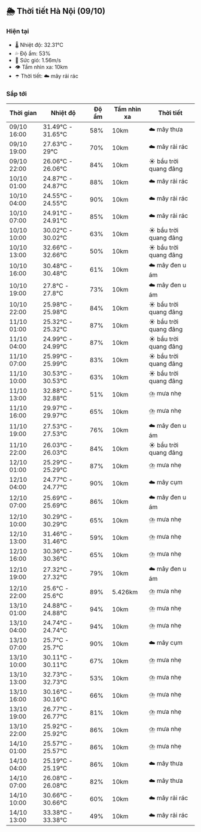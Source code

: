 ## 🌦️ Thời tiết Hà Nội (09/10)

### Hiện tại

- 🌡️ Nhiệt độ: 32.31℃
- 💦 Độ ẩm: 53%
- 💨 Sức gió: 1.56m/s
- 👁️ Tầm nhìn xa: 10km
- ☂️ Thời tiết: ☁️ mây rải rác

### Sắp tới

| Thời gian | Nhiệt độ | Độ ẩm | Tầm nhìn xa | Thời tiết |
| --- | --- | --- | --- | --- |
| 09/10 16:00 | 31.49℃ - 31.65℃ | 58% | 10km | ☁️ mây thưa |
| 09/10 19:00 | 27.63℃ - 29℃ | 70% | 10km | ☁️ mây rải rác |
| 09/10 22:00 | 26.06℃ - 26.06℃ | 84% | 10km | ☀️ bầu trời quang đãng |
| 10/10 01:00 | 24.87℃ - 24.87℃ | 88% | 10km | ☁️ mây rải rác |
| 10/10 04:00 | 24.55℃ - 24.55℃ | 90% | 10km | ☁️ mây rải rác |
| 10/10 07:00 | 24.91℃ - 24.91℃ | 85% | 10km | ☁️ mây rải rác |
| 10/10 10:00 | 30.02℃ - 30.02℃ | 63% | 10km | ☀️ bầu trời quang đãng |
| 10/10 13:00 | 32.66℃ - 32.66℃ | 50% | 10km | ☀️ bầu trời quang đãng |
| 10/10 16:00 | 30.48℃ - 30.48℃ | 61% | 10km | ☁️ mây đen u ám |
| 10/10 19:00 | 27.8℃ - 27.8℃ | 73% | 10km | ☁️ mây đen u ám |
| 10/10 22:00 | 25.98℃ - 25.98℃ | 84% | 10km | ☀️ bầu trời quang đãng |
| 11/10 01:00 | 25.32℃ - 25.32℃ | 87% | 10km | ☀️ bầu trời quang đãng |
| 11/10 04:00 | 24.99℃ - 24.99℃ | 87% | 10km | ☀️ bầu trời quang đãng |
| 11/10 07:00 | 25.99℃ - 25.99℃ | 83% | 10km | ☀️ bầu trời quang đãng |
| 11/10 10:00 | 30.53℃ - 30.53℃ | 63% | 10km | ☀️ bầu trời quang đãng |
| 11/10 13:00 | 32.88℃ - 32.88℃ | 51% | 10km | ⛈️ mưa nhẹ |
| 11/10 16:00 | 29.97℃ - 29.97℃ | 65% | 10km | ⛈️ mưa nhẹ |
| 11/10 19:00 | 27.53℃ - 27.53℃ | 76% | 10km | ☁️ mây đen u ám |
| 11/10 22:00 | 26.03℃ - 26.03℃ | 84% | 10km | ☀️ bầu trời quang đãng |
| 12/10 01:00 | 25.29℃ - 25.29℃ | 87% | 10km | ⛈️ mưa nhẹ |
| 12/10 04:00 | 24.77℃ - 24.77℃ | 90% | 10km | ☁️ mây cụm |
| 12/10 07:00 | 25.69℃ - 25.69℃ | 86% | 10km | ☁️ mây đen u ám |
| 12/10 10:00 | 30.29℃ - 30.29℃ | 65% | 10km | ⛈️ mưa nhẹ |
| 12/10 13:00 | 31.46℃ - 31.46℃ | 59% | 10km | ⛈️ mưa nhẹ |
| 12/10 16:00 | 30.36℃ - 30.36℃ | 65% | 10km | ⛈️ mưa nhẹ |
| 12/10 19:00 | 27.32℃ - 27.32℃ | 79% | 10km | ☁️ mây đen u ám |
| 12/10 22:00 | 25.6℃ - 25.6℃ | 89% | 5.426km | ⛈️ mưa nhẹ |
| 13/10 01:00 | 24.88℃ - 24.88℃ | 94% | 10km | ⛈️ mưa nhẹ |
| 13/10 04:00 | 24.74℃ - 24.74℃ | 94% | 10km | ⛈️ mưa nhẹ |
| 13/10 07:00 | 25.7℃ - 25.7℃ | 90% | 10km | ☁️ mây cụm |
| 13/10 10:00 | 30.11℃ - 30.11℃ | 67% | 10km | ⛈️ mưa nhẹ |
| 13/10 13:00 | 32.73℃ - 32.73℃ | 53% | 10km | ⛈️ mưa nhẹ |
| 13/10 16:00 | 30.16℃ - 30.16℃ | 66% | 10km | ⛈️ mưa nhẹ |
| 13/10 19:00 | 26.77℃ - 26.77℃ | 81% | 10km | ⛈️ mưa nhẹ |
| 13/10 22:00 | 25.92℃ - 25.92℃ | 86% | 10km | ⛈️ mưa nhẹ |
| 14/10 01:00 | 25.57℃ - 25.57℃ | 86% | 10km | ⛈️ mưa nhẹ |
| 14/10 04:00 | 25.19℃ - 25.19℃ | 86% | 10km | ☁️ mây thưa |
| 14/10 07:00 | 26.08℃ - 26.08℃ | 82% | 10km | ☁️ mây thưa |
| 14/10 10:00 | 30.66℃ - 30.66℃ | 60% | 10km | ☁️ mây rải rác |
| 14/10 13:00 | 33.38℃ - 33.38℃ | 49% | 10km | ☁️ mây rải rác |
